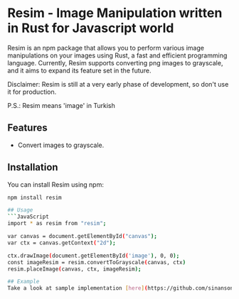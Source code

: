 # Resim - Image Manipulation written in Rust for Javascript world

Resim is an npm package that allows you to perform various image manipulations on your images using Rust, a fast and efficient programming language. Currently, Resim supports converting png images to grayscale, and it aims to expand its feature set in the future.

Disclaimer: Resim is still at a very early phase of development, so don't use it for production.

P.S.: Resim means 'image' in Turkish

## Features

- Convert images to grayscale.

## Installation

You can install Resim using npm:

```bash
npm install resim

## Usage
```JavaScript
import * as resim from "resim";

var canvas = document.getElementById("canvas");
var ctx = canvas.getContext("2d");

ctx.drawImage(document.getElementById('image'), 0, 0);
const imageResim = resim.convertToGrayscale(canvas, ctx)
resim.placeImage(canvas, ctx, imageResim);

## Example
Take a look at sample implementation [here](https://github.com/sinansonmez/resim/blob/main/react/index.jsx)